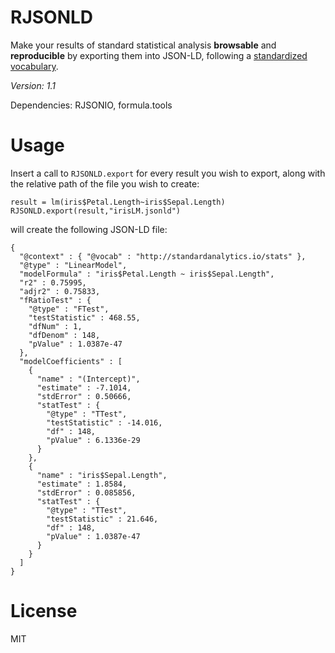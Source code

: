RJSONLD
=======

Make your results of standard statistical analysis **browsable** and **reproducible** by exporting them into JSON-LD, following a [standardized 
vocabulary](http://standardanalytics.io/stats).

*Version: 1.1*

Dependencies: RJSONIO, formula.tools

Usage
=======
Insert a call to ``RJSONLD.export`` for every result you wish to export, along with
the relative path of the file you wish to create:

	result = lm(iris$Petal.Length~iris$Sepal.Length)
	RJSONLD.export(result,"irisLM.jsonld")

will create the following JSON-LD file:

	{
	  "@context" : { "@vocab" : "http://standardanalytics.io/stats" },
	  "@type" : "LinearModel",
	  "modelFormula" : "iris$Petal.Length ~ iris$Sepal.Length",
	  "r2" : 0.75995,
	  "adjr2" : 0.75833,
	  "fRatioTest" : {
	    "@type" : "FTest",
	    "testStatistic" : 468.55,
	    "dfNum" : 1,
	    "dfDenom" : 148,
	    "pValue" : 1.0387e-47
	  },
	  "modelCoefficients" : [
	    {
		  "name" : "(Intercept)",
		  "estimate" : -7.1014,
		  "stdError" : 0.50666,
		  "statTest" : {
		    "@type" : "TTest",
		    "testStatistic" : -14.016,
		    "df" : 148,
		    "pValue" : 6.1336e-29
		  }
	    },
	    {
		  "name" : "iris$Sepal.Length",
		  "estimate" : 1.8584,
		  "stdError" : 0.085856,
		  "statTest" : {
		    "@type" : "TTest",
		    "testStatistic" : 21.646,
		    "df" : 148,
		    "pValue" : 1.0387e-47
		  }
	    }
	  ]
	}


License 
=======

 MIT